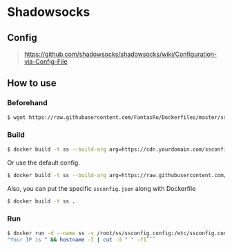 # Shadowsocks

## Config
> https://github.com/shadowsocks/shadowsocks/wiki/Configuration-via-Config-File

## How to use
### Beforehand
```bash
$ wget https://raw.githubusercontent.com/FantasRu/Dockerfiles/master/ssserver/Dockerfile
```
### Build
```bash
$ docker build -t ss --build-arg arg=https://cdn.yourdomain.com/ssconfig.json .
```
Or use the default config.
```bash
$ docker build -t ss --build-arg arg=https://raw.githubusercontent.com/FantasRu/Dockerfiles/master/ssserver/ssconfig.json .
```
Also, you can put the specific `ssconfig.json` along with Dockerfile
```bash
$ docker build -t ss .
```
### Run

```bash
$ docker run -d --name ss -v /root/ss/ssconfig.config:/etc/ssconfig.config -p 10000-10040:10000-10040 ss && echo -n 
"Your IP is " && hostname -I | cut -d " " -f1```
